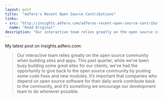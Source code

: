 ```yaml
---
layout: post
title:  "Adfero's Recent Open Source Contributions"
links: 
- src: "http://insights.adfero.com/adferos-recent-open-source-contribution/"
  name: "Read Original"
description: "Our interactive team relies greatly on the open source community when building sites and apps. This past quarter, while we’ve been busy building some great sites for our clients, we’ve had the opportunity to give back to the open source community by posting some code fixes and new modules. It’s important that companies who depend on open source software for their daily work contribute back to the community, and it’s something we encourage our development team to do whenever possible."
---
```


My latest post on insights.adfero.com:

> Our interactive team relies greatly on the open source community when building sites and apps. This past quarter, while we’ve been busy building some great sites for our clients, we’ve had the opportunity to give back to the open source community by posting some code fixes and new modules. It’s important that companies who depend on open source software for their daily work contribute back to the community, and it’s something we encourage our development team to do whenever possible.